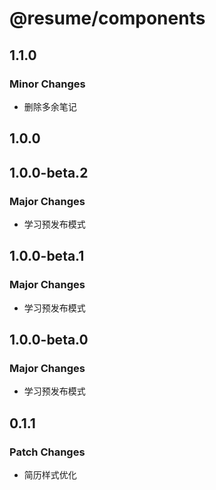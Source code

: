 # @resume/components

## 1.1.0

### Minor Changes

- 删除多余笔记

## 1.0.0

## 1.0.0-beta.2

### Major Changes

- 学习预发布模式

## 1.0.0-beta.1

### Major Changes

- 学习预发布模式

## 1.0.0-beta.0

### Major Changes

- 学习预发布模式

## 0.1.1

### Patch Changes

- 简历样式优化
